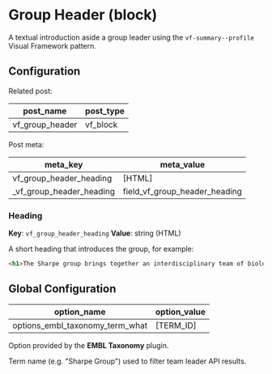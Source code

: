 # Group Header (block)

A textual introduction aside a group leader using the `vf-summary--profile` Visual Framework pattern.

## Configuration

Related post:

| post_name | post_type |
| --------- | --------- |
| vf_group_header | vf_block |

Post meta:

| meta_key | meta_value |
| -------- | ---------- |
| vf_group_header_heading | [HTML] |
| \_vf_group_header_heading | field_vf_group_header_heading |

### Heading

**Key**: `vf_group_header_heading`
**Value**: string (HTML)

A short heading that introduces the group, for example:

```html
<h1>The Sharpe group brings together an interdisciplinary team of biologists, physicists and computer scientists to build multi-scale computer simulations of a paradigm of organogenesis – mammalian limb development.</h1>
```

## Global Configuration

| option_name | option_value |
| ----------- | ------------ |
| options_embl_taxonomy_term_what | [TERM_ID] |

Option provided by the **EMBL Taxonomy** plugin.

Term name (e.g. "Sharpe Group") used to filter team leader API results.
